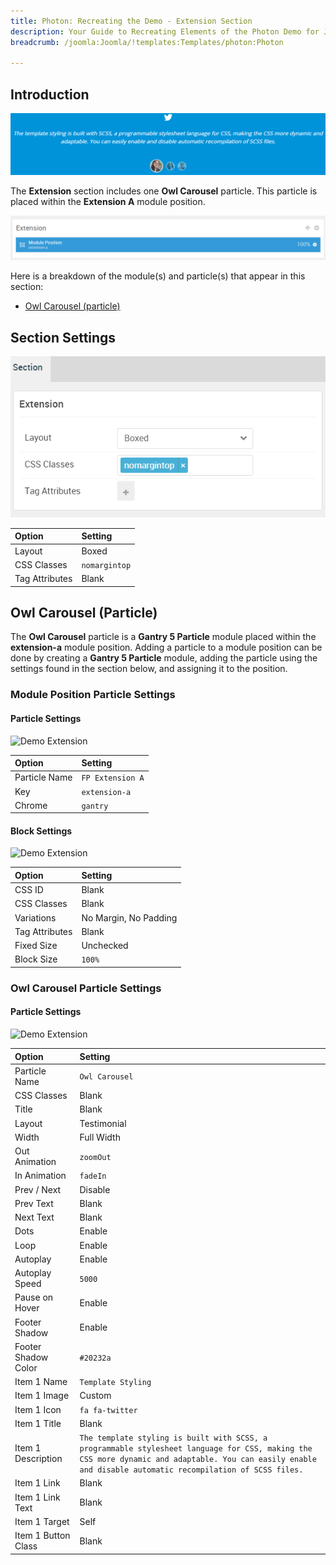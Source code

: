 ```yaml
---
title: Photon: Recreating the Demo - Extension Section
description: Your Guide to Recreating Elements of the Photon Demo for Joomla
breadcrumb: /joomla:Joomla/!templates:Templates/photon:Photon

---
```


## Introduction

![](assets/demo_6.png)

The **Extension** section includes one **Owl Carousel** particle. This particle is placed within the **Extension A** module position.

![](assets/home_extension.png)

Here is a breakdown of the module(s) and particle(s) that appear in this section:

* [Owl Carousel (particle)](#owl-carousel-(particle))

## Section Settings

![](assets/demo_extension_settings.png)

| Option           | Setting       |
| :--------------- | :----------   |
| Layout           | Boxed         |
| CSS Classes      | `nomargintop` |
| Tag Attributes   | Blank         |

## Owl Carousel (Particle)

The **Owl Carousel** particle is a **Gantry 5 Particle** module placed within the **extension-a** module position. Adding a particle to a module position can be done by creating a **Gantry 5 Particle** module, adding the particle using the settings found in the section below, and assigning it to the position.

### Module Position Particle Settings

#### Particle Settings

![Demo Extension](demo_extension_1.png)

| Option        | Setting          |
| :-----        | :-----           |
| Particle Name | `FP Extension A` |
| Key           | `extension-a`    |
| Chrome        | `gantry`         |

#### Block Settings

![Demo Extension](demo_extension_2.png)

| Option         | Setting               |
| :-----         | :-----                |
| CSS ID         | Blank                 |
| CSS Classes    | Blank                 |
| Variations     | No Margin, No Padding |
| Tag Attributes | Blank                 |
| Fixed Size     | Unchecked             |
| Block Size     | `100%`                |

### Owl Carousel Particle Settings

#### Particle Settings

![Demo Extension](demo_extension_3.png)

| Option              | Setting                                                                                                                                                                                                    |
| :-----              | :-----                                                                                                                                                                                                     |
| Particle Name       | `Owl Carousel`                                                                                                                                                                                             |
| CSS Classes         | Blank                                                                                                                                                                                                      |
| Title               | Blank                                                                                                                                                                                                      |
| Layout              | Testimonial                                                                                                                                                                                                |
| Width               | Full Width                                                                                                                                                                                                 |
| Out Animation       | `zoomOut`                                                                                                                                                                                                  |
| In Animation        | `fadeIn`                                                                                                                                                                                                   |
| Prev / Next         | Disable                                                                                                                                                                                                    |
| Prev Text           | Blank                                                                                                                                                                                                      |
| Next Text           | Blank                                                                                                                                                                                                      |
| Dots                | Enable                                                                                                                                                                                                     |
| Loop                | Enable                                                                                                                                                                                                     |
| Autoplay            | Enable                                                                                                                                                                                                     |
| Autoplay Speed      | `5000`                                                                                                                                                                                                     |
| Pause on Hover      | Enable                                                                                                                                                                                                     |
| Footer Shadow       | Enable                                                                                                                                                                                                     |
| Footer Shadow Color | `#20232a`                                                                                                                                                                                                  |
| Item 1 Name         | `Template Styling`                                                                                                                                                                                         |
| Item 1 Image        | Custom                                                                                                                                                                                                     |
| Item 1 Icon         | `fa fa-twitter`                                                                                                                                                                                            |
| Item 1 Title        | Blank                                                                                                                                                                                                      |
| Item 1 Description  | `The template styling is built with SCSS, a programmable stylesheet language for CSS, making the CSS more dynamic and adaptable. You can easily enable and disable automatic recompilation of SCSS files.` |
| Item 1 Link         | Blank                                                                                                                                                                                                      |
| Item 1 Link Text    | Blank                                                                                                                                                                                                      |
| Item 1 Target       | Self                                                                                                                                                                                                       |
| Item 1 Button Class | Blank                                                                                                                                                                                                      |